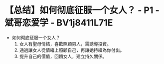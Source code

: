 # 【总结】如何彻底征服一个女人？ - P1 - 斌哥恋爱学 - BV1j8411L71E

-   如何彻底征服一个女人？
    1.  女人有聖母情結，喜歡照顧男人，需誘導投資。
    2.  通過讓女人從情緒上照顧自己，再讓她持續為你付出。
    3.  提升自己的價值，回饋女人，建立持久關係。